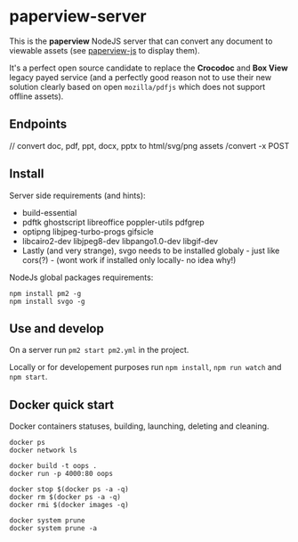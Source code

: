 # paperview-server

This is the **paperview** NodeJS server that can convert any document to viewable assets (see [paperview-js](https://github.com/adadgio/paperview-js) to display them).

It's a perfect open source candidate to replace the **Crocodoc** and **Box View** legacy payed service (and a perfectly good reason not to use their new solution clearly based on open `mozilla/pdfjs` which does not support offline assets).

## Endpoints

// convert doc, pdf, ppt, docx, pptx to html/svg/png assets
/convert -x POST

## Install

Server side requirements (and hints):

- build-essential
- pdftk ghostscript libreoffice poppler-utils pdfgrep
- optipng libjpeg-turbo-progs gifsicle
- libcairo2-dev libjpeg8-dev libpango1.0-dev libgif-dev
- Lastly (and very strange), svgo needs to be installed globaly - just like cors(?) - (wont work if installed only locally- no idea why!)

NodeJs global packages requirements:

```
npm install pm2 -g
npm install svgo -g
```

## Use and develop

On a server run `pm2 start pm2.yml` in the project.

Locally or for developement purposes run `npm install`, `npm run watch` and `npm start`.

## Docker quick start

Docker containers statuses, building, launching, deleting and cleaning.

```
docker ps
docker network ls

docker build -t oops .
docker run -p 4000:80 oops

docker stop $(docker ps -a -q)
docker rm $(docker ps -a -q)
docker rmi $(docker images -q)

docker system prune
docker system prune -a
```
